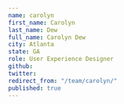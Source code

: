 ```yaml
---
name: carolyn
first_name: Carolyn
last_name: Dew
full_name: Carolyn Dew
city: Atlanta
state: GA
role: User Experience Designer
github: 
twitter: 
redirect_from: "/team/carolyn/"
published: true
---
```


